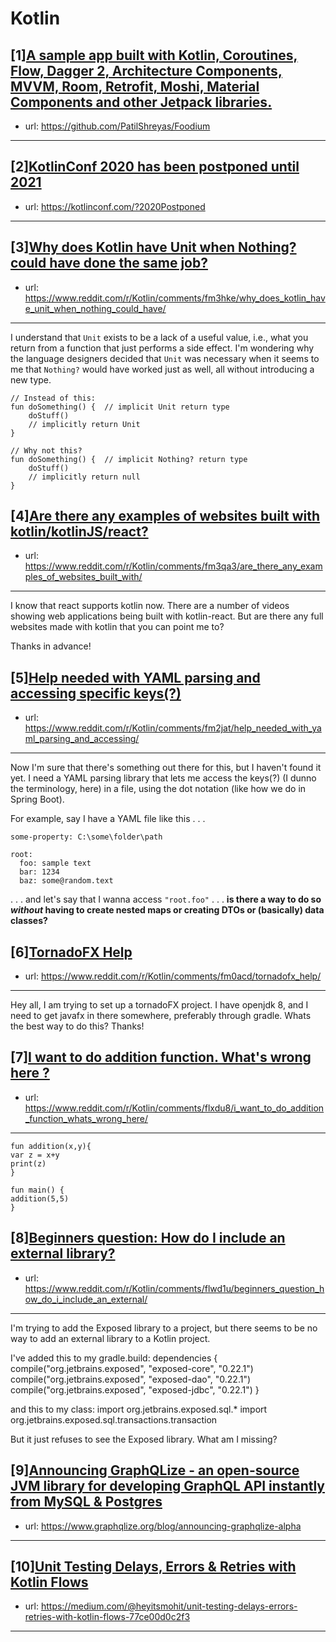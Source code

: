 # Kotlin
## [1][A sample app built with Kotlin, Coroutines, Flow, Dagger 2, Architecture Components, MVVM, Room, Retrofit, Moshi, Material Components and other Jetpack libraries.](https://www.reddit.com/r/Kotlin/comments/fm91pb/a_sample_app_built_with_kotlin_coroutines_flow/)
- url: https://github.com/PatilShreyas/Foodium
---

## [2][KotlinConf 2020 has been postponed until 2021](https://www.reddit.com/r/Kotlin/comments/fluber/kotlinconf_2020_has_been_postponed_until_2021/)
- url: https://kotlinconf.com/?2020Postponed
---

## [3][Why does Kotlin have Unit when Nothing? could have done the same job?](https://www.reddit.com/r/Kotlin/comments/fm3hke/why_does_kotlin_have_unit_when_nothing_could_have/)
- url: https://www.reddit.com/r/Kotlin/comments/fm3hke/why_does_kotlin_have_unit_when_nothing_could_have/
---
I understand that `Unit` exists to be a lack of a useful value, i.e., what you return from a function that just performs a side effect. I'm wondering why the language designers decided that `Unit` was necessary when it seems to me that `Nothing?` would have worked just as well, all without introducing a new type.

    // Instead of this:
    fun doSomething() {  // implicit Unit return type
        doStuff()
        // implicitly return Unit
    }
    
    // Why not this?
    fun doSomething() {  // implicit Nothing? return type
        doStuff()
        // implicitly return null
    }
## [4][Are there any examples of websites built with kotlin/kotlinJS/react?](https://www.reddit.com/r/Kotlin/comments/fm3qa3/are_there_any_examples_of_websites_built_with/)
- url: https://www.reddit.com/r/Kotlin/comments/fm3qa3/are_there_any_examples_of_websites_built_with/
---
I know that react supports kotlin now.  There are a number of videos showing web applications being built with kotlin-react.  But are there any full websites made with kotlin that you can point me to?

Thanks in advance!
## [5][Help needed with YAML parsing and accessing specific keys(?)](https://www.reddit.com/r/Kotlin/comments/fm2jat/help_needed_with_yaml_parsing_and_accessing/)
- url: https://www.reddit.com/r/Kotlin/comments/fm2jat/help_needed_with_yaml_parsing_and_accessing/
---
Now I'm sure that there's something out there for this, but I haven't found it yet. I need a YAML parsing library that lets me access the keys(?) (I dunno the terminology, here) in a file, using the dot notation (like how we do in Spring Boot).

For example, say I have a YAML file like this . . .

```
some-property: C:\some\folder\path

root:
  foo: sample text
  bar: 1234
  baz: some@random.text
```

. . . and let's say that I wanna access ```"root.foo"``` . . . **is there a way to do so _without_ having to create nested maps or creating DTOs or (basically) data classes?**
## [6][TornadoFX Help](https://www.reddit.com/r/Kotlin/comments/fm0acd/tornadofx_help/)
- url: https://www.reddit.com/r/Kotlin/comments/fm0acd/tornadofx_help/
---
Hey all, I am trying to set up a tornadoFX project. I have openjdk 8, and I need to get javafx in there somewhere, preferably through gradle. Whats the best way to do this? Thanks!
## [7][I want to do addition function. What's wrong here ?](https://www.reddit.com/r/Kotlin/comments/flxdu8/i_want_to_do_addition_function_whats_wrong_here/)
- url: https://www.reddit.com/r/Kotlin/comments/flxdu8/i_want_to_do_addition_function_whats_wrong_here/
---
`fun addition(x,y){`  
`var z = x+y`  
`print(z)`  
`}`  


`fun main() {`  
 `addition(5,5)`  
`}`
## [8][Beginners question: How do I include an external library?](https://www.reddit.com/r/Kotlin/comments/flwd1u/beginners_question_how_do_i_include_an_external/)
- url: https://www.reddit.com/r/Kotlin/comments/flwd1u/beginners_question_how_do_i_include_an_external/
---
I'm trying to add the Exposed library to a project, but there seems to be no way to add an external library to a Kotlin project. 

I've added this to my gradle.build:
dependencies {
  compile("org.jetbrains.exposed", "exposed-core", "0.22.1")
  compile("org.jetbrains.exposed", "exposed-dao", "0.22.1")
  compile("org.jetbrains.exposed", "exposed-jdbc", "0.22.1")
}

and this to my class:
import org.jetbrains.exposed.sql.*
import org.jetbrains.exposed.sql.transactions.transaction

But it just refuses to see the Exposed library. What am I missing?
## [9][Announcing GraphQLize - an open-source JVM library for developing GraphQL API instantly from MySQL &amp; Postgres](https://www.reddit.com/r/Kotlin/comments/flw2sz/announcing_graphqlize_an_opensource_jvm_library/)
- url: https://www.graphqlize.org/blog/announcing-graphqlize-alpha
---

## [10][Unit Testing Delays, Errors &amp; Retries with Kotlin Flows](https://www.reddit.com/r/Kotlin/comments/fll2a7/unit_testing_delays_errors_retries_with_kotlin/)
- url: https://medium.com/@heyitsmohit/unit-testing-delays-errors-retries-with-kotlin-flows-77ce00d0c2f3
---

